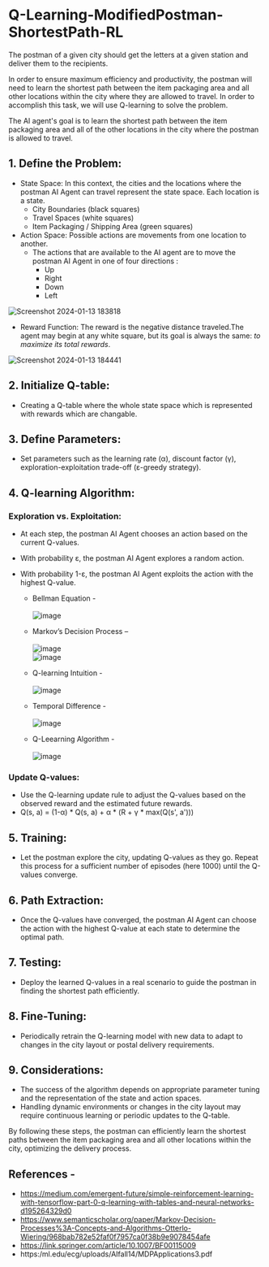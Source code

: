 # Q-Learning-ModifiedPostman-ShortestPath-RL

The postman of a given city should get the letters at a given station and deliver them to the recipients.

In order to ensure maximum efficiency and productivity, the postman will need to learn the shortest path between the item packaging area and all other locations within the city where they are allowed to travel. In order to accomplish this task, we will use Q-learning to solve the problem.

The AI agent's goal is to learn the shortest path between the item packaging area and all of the other locations in the city where the postman is allowed to travel.


## 1. Define the Problem:

* State Space: In this context, the cities and the locations where the postman AI Agent can travel represent the state space. Each location is a state.
  * City Boundaries (black squares)
  * Travel Spaces (white squares)
  * Item Packaging / Shipping Area (green squares)
* Action Space: Possible actions are movements from one location to another.
    * The actions that are available to the AI agent are to move the postman AI Agent in one of four directions :
        * Up
        * Right
        * Down
        * Left

![Screenshot 2024-01-13 183818](https://github.com/Sudhanshu21xx/Q-Learning-ModifiedPostman-ShortestPath-RL/assets/113416452/e8ac7b4f-df28-4185-8d77-5d3b94142f4c)

* Reward Function: The reward is the negative distance traveled.The agent may begin at any white square, but its goal is always the same: *to maximize its total rewards*.

![Screenshot 2024-01-13 184441](https://github.com/Sudhanshu21xx/Q-Learning-ModifiedPostman-ShortestPath-RL/assets/113416452/3c537e43-c4ea-434e-bf10-828e097029d5)

## 2. Initialize Q-table:

* Creating a Q-table where the whole state space which is represented with rewards which are changable.
 
## 3. Define Parameters:

* Set parameters such as the learning rate (α), discount factor (γ), exploration-exploitation trade-off (ε-greedy strategy).

## 4. Q-learning Algorithm:

### Exploration vs. Exploitation:
* At each step, the postman AI Agent chooses an action based on the current Q-values.
* With probability ε, the postman AI Agent explores a random action.
* With probability 1-ε, the postman AI Agent exploits the action with the highest Q-value.
    
    * Bellman Equation - \
      \
      ![image](https://github.com/Sudhanshu21xx/Q-Learning-ModifiedPostman-ShortestPath-RL/assets/113416452/afe3c2e2-e483-4ab2-808f-44e253bc62f2)

    * Markov’s Decision Process – \
      \
      ![image](https://github.com/Sudhanshu21xx/Q-Learning-ModifiedPostman-ShortestPath-RL/assets/113416452/fd52cf49-6656-46d3-9e9a-2a0082733d46)
      \
      ![image](https://github.com/Sudhanshu21xx/Q-Learning-ModifiedPostman-ShortestPath-RL/assets/113416452/3d3b62e0-13c2-46ec-8616-21ad7b59d286)

    * Q-learning Intuition - \
      \
      ![image](https://github.com/Sudhanshu21xx/Q-Learning-ModifiedPostman-ShortestPath-RL/assets/113416452/57da0036-b50a-4454-965b-110efd6346f5)


    * Temporal Difference - \
      \
      ![image](https://github.com/Sudhanshu21xx/Q-Learning-ModifiedPostman-ShortestPath-RL/assets/113416452/ee8b0cc2-8cb8-4378-863a-f3e49a821cfb)


    * Q-Leearning Algorithm - \
      \
      ![image](https://github.com/Sudhanshu21xx/Q-Learning-ModifiedPostman-ShortestPath-RL/assets/113416452/f3454f38-71e1-40fc-bb19-761287049e8d)




### Update Q-values:
* Use the Q-learning update rule to adjust the Q-values based on the observed reward and the estimated future rewards.
* Q(s, a) = (1-α) * Q(s, a) + α * (R + γ * max(Q(s', a')))

## 5. Training:

* Let the postman explore the city, updating Q-values as they go.
Repeat this process for a sufficient number of episodes (here 1000) until the Q-values converge.

## 6. Path Extraction:

* Once the Q-values have converged, the postman AI Agent can choose the action with the highest Q-value at each state to determine the optimal path.

## 7. Testing:

* Deploy the learned Q-values in a real scenario to guide the postman in finding the shortest path efficiently.

## 8. Fine-Tuning:

* Periodically retrain the Q-learning model with new data to adapt to changes in the city layout or postal delivery requirements.

## 9. Considerations:

* The success of the algorithm depends on appropriate parameter tuning and the representation of the state and action spaces.
* Handling dynamic environments or changes in the city layout may require continuous learning or periodic updates to the Q-table.

By following these steps, the postman can efficiently learn the shortest paths between the item packaging area and all other locations within the city, optimizing the delivery process.

## References  - 
* https://medium.com/emergent-future/simple-reinforcement-learning-with-tensorflow-part-0-q-learning-with-tables-and-neural-networks-d195264329d0
* https://www.semanticscholar.org/paper/Markov-Decision-Processes%3A-Concepts-and-Algorithms-Otterlo-Wiering/968bab782e52faf0f7957ca0f38b9e9078454afe
* https://link.springer.com/article/10.1007/BF00115009
* https:/ml.edu/ecg/uploads/AIfall14/MDPApplications3.pdf






